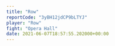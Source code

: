 ```yaml
---
title: "Row"
reportCode: "3yBH12jdCP9bLTYJ"
player: "Row"
fight: "Opera Hall"
date: 2021-06-07T18:57:55.202000+00:00
---
```

